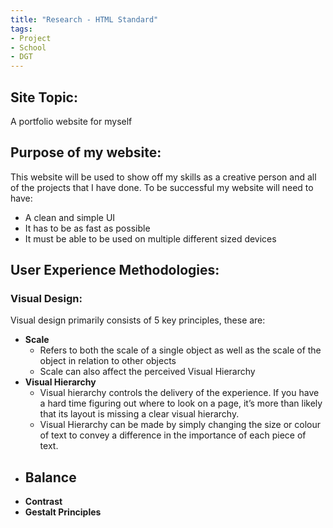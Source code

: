 ```yaml
---
title: "Research - HTML Standard"
tags:
- Project
- School
- DGT
---
```

## Site Topic:
A portfolio website for myself

## Purpose of my website:
This website will be used to show off my skills as a creative person and all of the projects that I have done. 
To be successful my website will need to have:
- A clean and simple UI
- It has to be as fast as possible
- It must be able to be used on multiple different sized devices

## User Experience Methodologies:
### Visual Design:
Visual design primarily consists of 5 key principles, these are:
- **Scale**
	- Refers to both the scale of a single object as well as the scale of the object in relation to other objects
	- Scale can also affect the perceived Visual Hierarchy
- **Visual Hierarchy**
	- Visual hierarchy controls the delivery of the experience. If you have a hard time figuring out where to look on a page, it’s more than likely that its layout is missing a clear visual hierarchy.
	- Visual Hierarchy can be made by simply changing the size or colour of text to convey a difference in the importance of each piece of text.
- **Balance**
	- 
- **Contrast**
- **Gestalt Principles**
